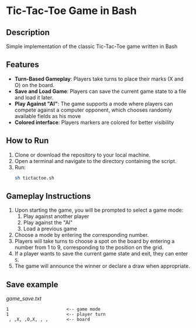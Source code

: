 # Tic-Tac-Toe Game in Bash

## Description

Simple implementation of the classic Tic-Tac-Toe game written in Bash

## Features

- **Turn-Based Gameplay**: Players take turns to place their marks (X and O) on the board.
- **Save and Load Game**: Players can save the current game state to a file and load it later.
- **Play Against "AI"**: The game supports a mode where players can compete against a computer opponent, which chooses randomly available fields as his move
- **Colored interface**: Players markers are colored for better visibility

## How to Run

1. Clone or download the repository to your local machine.
2. Open a terminal and navigate to the directory containing the script.
3. Run:
   ```bash
   sh tictactoe.sh
   ```

## Gameplay Instructions

1. Upon starting the game, you will be prompted to select a game mode:
    1. Play against another player
    2. Play against the "AI"
    3. Load a previous game
2. Choose a mode by entering the corresponding number.
3. Players will take turns to choose a spot on the board by entering a number from $1$ to $9$, corresponding to the position on the grid.
4. If a player wants to save the current game state and exit, they can enter `S`.
5. The game will announce the winner or declare a draw when appropriate.

## Save example

_game_save.txt_
```
1                      <-- game mode
1                      <-- player turn
 , ,X, ,O,X, , ,       <-- board
```